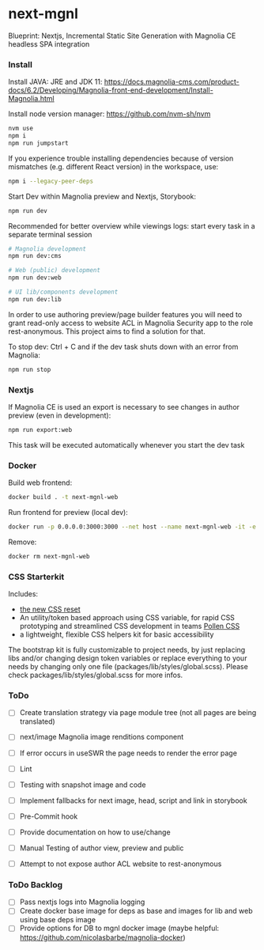 # next-mgnl
Blueprint: Nextjs, Incremental Static Site Generation with Magnolia CE headless SPA integration

### Install
Install JAVA: JRE and JDK 11: https://docs.magnolia-cms.com/product-docs/6.2/Developing/Magnolia-front-end-development/Install-Magnolia.html

Install node version manager: https://github.com/nvm-sh/nvm

```bash
nvm use 
npm i
npm run jumpstart
```

If you experience trouble installing dependencies because of version mismatches (e.g. different React version) in
the workspace, use:
```bash
npm i --legacy-peer-deps
```

Start Dev within Magnolia preview and Nextjs, Storybook:
```bash
npm run dev
```
Recommended for better overview while viewings logs: start every task in a separate terminal session
```bash
# Magnolia development
npm run dev:cms
```
```bash
# Web (public) development
npm run dev:web
```
```bash
# UI lib/components development
npm run dev:lib
```

In order to use authoring preview/page builder features you will need 
to grant read-only access to website ACL in Magnolia Security app 
to the role rest-anonymous. This project aims to find a solution for that.

To stop dev: Ctrl + C and if the dev task shuts down with an error from Magnolia:
```bash
npm run stop
```

### Nextjs
If Magnolia CE is used an export is necessary to see changes in author preview 
(even in development):
```bash
npm run export:web
```
This task will be executed automatically whenever you start the dev task

### Docker
Build web frontend:
```bash
docker build . -t next-mgnl-web 
```
Run frontend for preview (local dev):
```bash
docker run -p 0.0.0.0:3000:3000 --net host --name next-mgnl-web -it -e MGNL_PREVIEW="true" next-mgnl-web 
```
Remove:
```bash
docker rm next-mgnl-web 
```

### CSS Starterkit
Includes: 
* [the new CSS reset](https://elad2412.github.io/the-new-css-reset) 
* An utility/token based approach using CSS variable, for rapid CSS prototyping and streamlined CSS development in teams [Pollen CSS](https://www.pollen.style)
* a lightweight, flexible CSS helpers kit for basic accessibility

The bootstrap kit is fully customizable to project needs, by just replacing libs and/or changing design token variables or replace everything to your needs by changing only one file (packages/lib/styles/global.scss).
Please check packages/lib/styles/global.scss for more infos.

### ToDo
- [ ] Create translation strategy via page module tree (not all pages are being translated)
- [ ] next/image Magnolia image renditions component 
- [ ] If error occurs in useSWR the page needs to render the error page
- [ ] Lint
- [ ] Testing with snapshot image and code
- [ ] Implement fallbacks for next image, head, script and link in storybook
- [ ] Pre-Commit hook
- [ ] Provide documentation on how to use/change
- [ ] Manual Testing of author view, preview and public
- [ ] Attempt to not expose author ACL website to rest-anonymous


### ToDo Backlog
- [ ] Pass nextjs logs into Magnolia logging
- [ ] Create docker base image for deps as base and images for lib and web using base deps image
- [ ] Provide options for DB to mgnl docker image (maybe helpful: https://github.com/nicolasbarbe/magnolia-docker)
